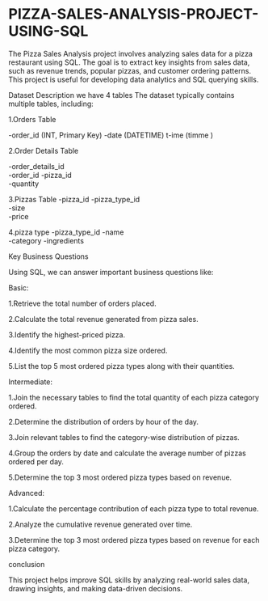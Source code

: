 # PIZZA-SALES-ANALYSIS-PROJECT-USING-SQL
The Pizza Sales Analysis project involves analyzing sales data for a pizza restaurant using SQL. The goal is to extract key insights from sales data, such as revenue trends, popular pizzas, and customer ordering patterns. This project is useful for developing data analytics and SQL querying skills.

 Dataset Description
 we have 4 tables 
The dataset typically contains multiple tables, including:

1.Orders Table

-order_id (INT, Primary Key)
-date (DATETIME)
t-ime (timme )


2.Order Details Table

-order_details_id	
-order_id
-pizza_id	
-quantity

3.Pizzas Table
-pizza_id
-pizza_type_id	
-size	
-price

4.pizza type 
-pizza_type_id
-name	
-category
-ingredients

Key Business Questions

Using SQL, we can answer important business questions like:

Basic:

1.Retrieve the total number of orders placed.

2.Calculate the total revenue generated from pizza sales.

3.Identify the highest-priced pizza.

4.Identify the most common pizza size ordered.

5.List the top 5 most ordered pizza types along with their quantities.


Intermediate:

1.Join the necessary tables to find the total quantity of each pizza category ordered.

2.Determine the distribution of orders by hour of the day.

3.Join relevant tables to find the category-wise distribution of pizzas.

4.Group the orders by date and calculate the average number of pizzas ordered per day.

5.Determine the top 3 most ordered pizza types based on revenue.


Advanced:

1.Calculate the percentage contribution of each pizza type to total revenue.

2.Analyze the cumulative revenue generated over time.

3.Determine the top 3 most ordered pizza types based on revenue for each pizza category.


 conclusion

This project helps improve SQL skills by analyzing real-world sales data, drawing insights, and making data-driven decisions.
